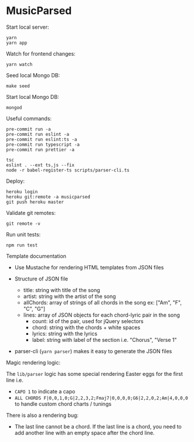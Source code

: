 # MusicParsed

Start local server:

    yarn
    yarn app

Watch for frontend changes:

    yarn watch

Seed local Mongo DB:

    make seed

Start local Mongo DB:

    mongod

Useful commands:

    pre-commit run -a
    pre-commit run eslint -a
    pre-commit run eslint:ts -a
    pre-commit run typescript -a
    pre-commit run prettier -a

    tsc
    eslint . --ext ts,js --fix
    node -r babel-register-ts scripts/parser-cli.ts

Deploy:

    heroku login
    heroku git:remote -a musicparsed
    git push heroku master

Validate git remotes:

    git remote -v

Run unit tests:

    npm run test

Template documentation

- Use Mustache for rendering HTML templates from JSON files

- Structure of JSON file

  - title: string with title of the song
  - artist: string with the artist of the song
  - allChords: array of strings of all chords in the song ex: ["Am", "F", "C", "G"]
  - lines: array of JSON objects for each chord-lyric pair in the song
    - count: id of the pair, used for jQuery selectors
    - chord: string with the chords + white spaces
    - lyrics: string with the lyrics
    - label: string with label of the section i.e. "Chorus", "Verse 1"

- parser-cli (`yarn parser`) makes it easy to generate the JSON files

Magic rendering logic:

The `lib/parser` logic has some special rendering Easter eggs for the first line i.e.

- `CAPO 1` to indicate a capo
- `ALL CHORDS F|0,0,1,0;G|2,2,3,2;Fmaj7|0,0,0,0;G6|2,2,0,2;Am|4,0,0,0` to handle custom chord charts / tunings

There is also a rendering bug:

- The last line cannot be a chord. If the last line is a chord, you need to add another line with an empty space after the chord line.

